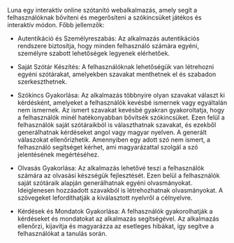 Luna egy interaktív online szótanító webalkalmazás, amely segít a felhasználóknak bővíteni és megerősíteni a szókincsüket játékos és interaktív módon.
Főbb jellemzők:

- Autentikáció és Személyreszabás:
  Az alkalmazás autentikációs rendszere biztosítja, hogy minden felhasználó számára egyéni, személyre szabott lehetőségek legyenek elérhetőek.

- Saját Szótár Készítés:
    A felhasználóknak lehetőségük van létrehozni egyéni szótárakat, amelyekben szavakat menthetnek el és szabadon szerkeszthetnek.

- Szókincs Gyakorlása:
  Az alkalmazás többnyire olyan szavakat választ ki kérdésként, amelyeket a felhasználók kevésbé ismernek vagy egyáltalán nem ismernek.
  Az ismert szavakat kevésbé gyakran gyakoroltatja, hogy a felhasználók minél hatékonyabban bővítsék szókincsüket. Ezen felül a felhasználók saját szótáraikból is választhatnak szavakat, és ezekből generálhatnak kérdéseket angol vagy magyar nyelven. A generált válaszokat ellenőrizhetik. Amennyiben egy adott szó nem ismert, a felhasználó segítséget kérhet, ami magyarázattal szolgál a szó jelentésének megértéséhez.

- Olvasás Gyakorlása:
  Az alkalmazás lehetővé teszi a felhasználók számára az olvasási készségük fejlesztését. Ezen belül a felhasználók saját szótáraik alapján generálhatnak egyéni olvasmányokat.
  Ideiglenesen hozzáadott szavakból is létrehozhatnak olvasmányokat. A szövegeket lefordíthatják a kiválasztott nyelvről a célnyelvre.

- Kérdések és Mondatok Gyakorlása:
  A felhasználók gyakorolhatják a kérdéseket és mondatokat az alkalmazás segítségével. Az alkalmazás ellenőrzi, kijavítja és magyarázza az esetleges hibákat, így segítve a
  felhasználókat a tanulás során.
